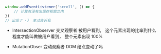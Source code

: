 ```js
window.addEventListener('scroll', () => {
    // 计算有没有出现在视窗之内
})
// 出现了 -》 主动告诉我

```
- IntersectionObserver   交叉观察者
    被用户看到， 这个元素出现的比率到什么程度才能叫做被用户看到， 整个元素出现 100%

- MutationObser  变动观察者
    DOM 结点变动了吗
